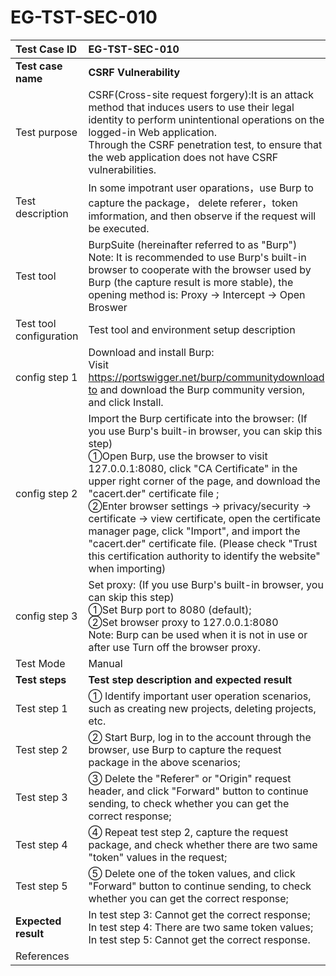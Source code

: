 # EG-TST-SEC-010



| Test Case ID            | EG-TST-SEC-010                                               |
| :---------------------- | :----------------------------------------------------------- |
| **Test case name**      | **CSRF Vulnerability**                                       |
| Test purpose            | CSRF(Cross-site request forgery):It is an attack method that induces users to use their legal identity to perform unintentional operations on the logged-in Web application.<br/>Through the CSRF penetration test, to ensure that the web application does not have CSRF vulnerabilities. |
| Test description        | In some impotrant user oparations，use Burp to capture the package， delete referer，token imformation, and then observe if the request will be executed. |
| Test tool               | BurpSuite (hereinafter referred to as "Burp")<br/>Note: It is recommended to use Burp's built-in browser to cooperate with the  browser used by Burp (the capture result is more stable),  the  opening method is: Proxy -> Intercept -> Open Broswer |
| Test tool configuration | Test tool and environment setup description                  |
| config step 1           | Download and install Burp: <br/>Visit [https://portswigger.net/burp/communitydownload to](https://translate.google.com/translate?hl=zh-CN&prev=_t&sl=zh-CN&tl=en&u=https://portswigger.net/burp/communitydownload) and download the Burp community version, and click Install. |
| config step 2           | Import the Burp certificate into the browser: (If you use Burp's built-in browser, you can skip this step) <br/>①Open Burp, use the browser to visit 127.0.0.1:8080, click "CA Certificate"  in the upper right corner of the page, and download the "cacert.der"  certificate file ; <br/>②Enter browser settings -> privacy/security -> certificate -> view certificate, open the certificate manager page, click "Import", and  import the "cacert.der" certificate file. (Please check "Trust this certification authority to identify the website" when importing) |
| config step 3           | Set proxy: (If you use Burp's built-in browser, you can skip this step) <br/>①Set Burp port to 8080 (default); <br/>②Set browser proxy to 127.0.0.1:8080 <br/>Note: Burp can be used when it is not in use or after use Turn off the browser proxy. |
| Test Mode               | Manual                                                       |
| **Test steps**          | **Test step description and expected result**                |
| Test step 1             | ① Identify important user operation scenarios, such as creating new projects, deleting projects, etc.<br/> |
| Test step 2             | ② Start Burp, log in to the account through the browser, use Burp to capture the request package in the above scenarios;<br/> |
| Test step 3             | ③ Delete the "Referer" or "Origin" request header, and click "Forward" button to continue sending, to check whether you can get the correct response;<br/> |
| Test step 4             | ④ Repeat test step 2, capture the request package, and check whether there are two same "token" values in the request; |
| Test step 5             | ⑤ Delete one of the token values, and click "Forward" button to continue sending, to check whether you can get the correct response; |
| **Expected result**     | In test step 3: Cannot get the correct response;<br/>In test step 4: There are two same token values;<br/>In test step 5: Cannot get the correct response.<br/> |
| References              |                                                              |


